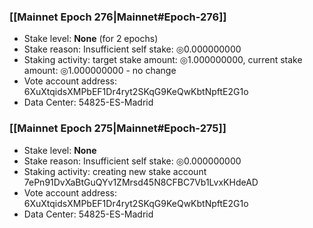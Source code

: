 ### [[Mainnet Epoch 276|Mainnet#Epoch-276]]
* Stake level: **None** (for 2 epochs)
* Stake reason: Insufficient self stake: ◎0.000000000
* Staking activity: target stake amount: ◎1.000000000, current stake amount: ◎1.000000000 - no change
* Vote account address: 6XuXtqidsXMPbEF1Dr4ryt2SKqG9KeQwKbtNpftE2G1o
* Data Center: 54825-ES-Madrid
### [[Mainnet Epoch 275|Mainnet#Epoch-275]]
* Stake level: **None**
* Stake reason: Insufficient self stake: ◎0.000000000
* Staking activity: creating new stake account 7ePn91DvXaBtGuQYv1ZMrsd45N8CFBC7Vb1LvxKHdeAD
* Vote account address: 6XuXtqidsXMPbEF1Dr4ryt2SKqG9KeQwKbtNpftE2G1o
* Data Center: 54825-ES-Madrid